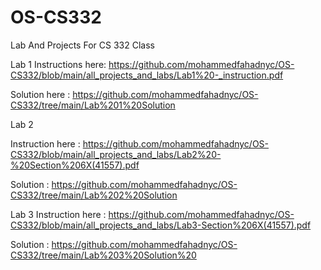 # OS-CS332
Lab And Projects For CS 332 Class

Lab 1
Instructions here: https://github.com/mohammedfahadnyc/OS-CS332/blob/main/all_projects_and_labs/Lab1%20-_instruction.pdf



Solution here :  https://github.com/mohammedfahadnyc/OS-CS332/tree/main/Lab%201%20Solution


Lab 2 

Instruction here : 
        https://github.com/mohammedfahadnyc/OS-CS332/blob/main/all_projects_and_labs/Lab2%20-%20Section%206X(41557).pdf

Solution : https://github.com/mohammedfahadnyc/OS-CS332/tree/main/Lab%202%20Solution 


Lab 3 
Instruction here : https://github.com/mohammedfahadnyc/OS-CS332/blob/main/all_projects_and_labs/Lab3-Section%206X(41557).pdf


Solution : https://github.com/mohammedfahadnyc/OS-CS332/tree/main/Lab%203%20Solution%20
